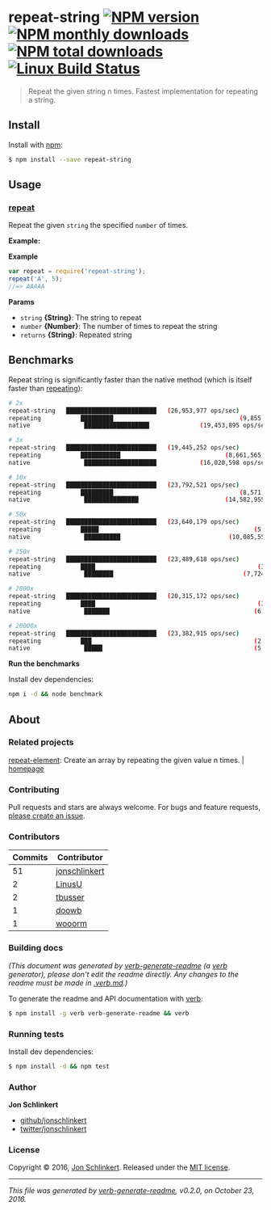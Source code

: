 # repeat-string [![NPM version](https://img.shields.io/npm/v/repeat-string.svg?style=flat)](https://www.npmjs.com/package/repeat-string) [![NPM monthly downloads](https://img.shields.io/npm/dm/repeat-string.svg?style=flat)](https://npmjs.org/package/repeat-string)	[![NPM total downloads](https://img.shields.io/npm/dt/repeat-string.svg?style=flat)](https://npmjs.org/package/repeat-string) [![Linux Build Status](https://img.shields.io/travis/jonschlinkert/repeat-string.svg?style=flat&label=Travis)](https://travis-ci.org/jonschlinkert/repeat-string)

> Repeat the given string n times. Fastest implementation for repeating a string.

## Install

Install with [npm](https://www.npmjs.com/):

```sh
$ npm install --save repeat-string
```

## Usage

### [repeat](index.js#L41)

Repeat the given `string` the specified `number` of times.

**Example:**

**Example**

```js
var repeat = require('repeat-string');
repeat('A', 5);
//=> AAAAA
```

**Params**

* `string` **{String}**: The string to repeat
* `number` **{Number}**: The number of times to repeat the string
* `returns` **{String}**: Repeated string

## Benchmarks

Repeat string is significantly faster than the native method (which is itself faster than [repeating](https://github.com/sindresorhus/repeating)):

```sh
# 2x
repeat-string	█████████████████████████	(26,953,977 ops/sec)
repeating			█████████									(9,855,695 ops/sec)
native				 ██████████████████				 (19,453,895 ops/sec)

# 3x
repeat-string	█████████████████████████	(19,445,252 ops/sec)
repeating			███████████								(8,661,565 ops/sec)
native				 ████████████████████			 (16,020,598 ops/sec)

# 10x
repeat-string	█████████████████████████	(23,792,521 ops/sec)
repeating			█████████									(8,571,332 ops/sec)
native				 ███████████████						(14,582,955 ops/sec)

# 50x
repeat-string	█████████████████████████	(23,640,179 ops/sec)
repeating			█████											(5,505,509 ops/sec)
native				 ██████████								 (10,085,557 ops/sec)

# 250x
repeat-string	█████████████████████████	(23,489,618 ops/sec)
repeating			████											 (3,962,937 ops/sec)
native				 ████████									 (7,724,892 ops/sec)

# 2000x
repeat-string	█████████████████████████	(20,315,172 ops/sec)
repeating			████											 (3,297,079 ops/sec)
native				 ███████										(6,203,331 ops/sec)

# 20000x
repeat-string	█████████████████████████	(23,382,915 ops/sec)
repeating			███												(2,980,058 ops/sec)
native				 █████											(5,578,808 ops/sec)
```

**Run the benchmarks**

Install dev dependencies:

```sh
npm i -d && node benchmark
```

## About

### Related projects

[repeat-element](https://www.npmjs.com/package/repeat-element): Create an array by repeating the given value n times. | [homepage](https://github.com/jonschlinkert/repeat-element "Create an array by repeating the given value n times.")

### Contributing

Pull requests and stars are always welcome. For bugs and feature requests, [please create an issue](../../issues/new).

### Contributors

| **Commits** | **Contributor**<br/> | 
| --- | --- |
| 51 | [jonschlinkert](https://github.com/jonschlinkert) |
| 2 | [LinusU](https://github.com/LinusU) |
| 2 | [tbusser](https://github.com/tbusser) |
| 1 | [doowb](https://github.com/doowb) |
| 1 | [wooorm](https://github.com/wooorm) |

### Building docs

_(This document was generated by [verb-generate-readme](https://github.com/verbose/verb-generate-readme) (a [verb](https://github.com/verbose/verb) generator), please don't edit the readme directly. Any changes to the readme must be made in [.verb.md](.verb.md).)_

To generate the readme and API documentation with [verb](https://github.com/verbose/verb):

```sh
$ npm install -g verb verb-generate-readme && verb
```

### Running tests

Install dev dependencies:

```sh
$ npm install -d && npm test
```

### Author

**Jon Schlinkert**

* [github/jonschlinkert](https://github.com/jonschlinkert)
* [twitter/jonschlinkert](http://twitter.com/jonschlinkert)

### License

Copyright © 2016, [Jon Schlinkert](http://github.com/jonschlinkert).
Released under the [MIT license](https://github.com/jonschlinkert/repeat-string/blob/master/LICENSE).

***

_This file was generated by [verb-generate-readme](https://github.com/verbose/verb-generate-readme), v0.2.0, on October 23, 2016._
